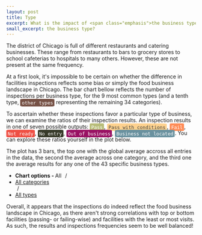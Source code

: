 ```yaml
---
layout: post
title: Type
excerpt: What is the impact of <span class="emphasis">the business type</span>?
small_excerpt: the business type?
---
```


<p>The district of Chicago is full of different restaurants and catering businesses. These range from restaurants to bars to grocery stores to school cafeterias to hospitals to many others. However, these are not present at the same frequency. </p>

<p style="position: relative;">At a first look, it's impossible to be certain on whether the difference in facilities inspections reflects some bias or simply the food business landscape in Chicago. The bar chart bellow reflects the number of inspections per <span class="bt_tooltip" data-tip="The original dataset had more than 440 different facility types. This number was reduced to 43 through a autonomous grouping method - which would group non-representative categories into either the closest representative one, or instead into a (newly created) miscellaneous category.">business type</span>, for the 9 most common types (and a tenth type, <span style="font-family: monospace;font-size: 0.9em; color: white; background: #765145; border-radius: 10%; padding: 0.5% 0.75%;">other types</span> representing the remaining 34 categories).</p> <!--background: #e0e0e0;-->

<div id="visits_chart"></div>

<p> To ascertain whether these inspections favor a particular type of business, we can examine the ratios of their inspection results. An inspection results in one of seven possible outputs: <span style="font-family: monospace;font-size: 0.9em; color: white; background: #B8BD79; border-radius: 10%; padding: 0.5% 0.75%;">Pass</span>, <span style="font-family: monospace;font-size: 0.9em; color: #404040; background: #FED18E; border-radius: 10%; padding: 0.5% 0.75%;">Pass with conditions</span>, <span style="font-family: monospace;font-size: 0.9em; color: white; background: #FF8C57; border-radius: 10%; padding: 0.5% 0.75%;">Fail</span>, <span style="font-family: monospace;font-size: 0.9em; color: white; background: #EF4F43; border-radius: 10%; padding: 0.5% 0.75%;">Not ready</span>, <span style="font-family: monospace;font-size: 0.9em; color: white; background: #373A29; border-radius: 10%; padding: 0.5% 0.75%;">No entry</span>, <span style="font-family: monospace;font-size: 0.9em; color: white; background: #991163; border-radius: 10%; padding: 0.5% 0.75%;">Out of business</span>, <span style="font-family: monospace;font-size: 0.9em; color: white; background: #69919F; border-radius: 10%; padding: 0.5% 0.75%;">Business not located</span>. You can explore these ratios yourself in the plot below.</p>

<p style="position: relative;">The plot has 3 bars, the top one with the global average accross all entries in the data, the second the average across one <span class="ct_tooltip" data-tip="From the 43 food-related business types, we create 9 non-mutually-exclusive categories, based on their area of business.">category</span>, and the third one the average results for any one of the 43 specific business types.</p>


<ul class="breadcrumb" id="chartoptions">
  <li><strong>Chart options - </strong>All<span class="divider" style="margin: 0 5px 0 10px">/</span></li>
  <li id="catgs">
    <a class="dropdown-toggle" role="button" data-toggle="dropdown" href="#">All categories<b class="caret"></b></a>
    <ul id="catgs-dropdown" class="dropdown-menu"></ul>
    <span class="divider" style="margin: 0 5px 0 5px">/</span>
  </li>
  <li id="types">
    <a class="dropdown-toggle" role="button" data-toggle="dropdown" href="#">All types<b class="caret"></b></a>
    <ul id="types-dropdown" class="dropdown-menu"></ul>
  </li>
</ul>
<div id="pf_chart"></div>

Overall, it appears that the inspections do indeed reflect the food business landscape in Chicago, as there aren't strong correlations with top or bottom facilities (passing- or failing-wise) and facilities with the least or most visits. As such, the results and inspections frequencies seem to be well balanced!


<!-- JS -->
<script src="https://code.jquery.com/jquery-3.4.1.min.js" integrity="sha256-CSXorXvZcTkaix6Yvo6HppcZGetbYMGWSFlBw8HfCJo=" crossorigin="anonymous"></script>
<script src="https://cdn.jsdelivr.net/npm/apexcharts"></script>
<script>
    // visits = {
    //     'bakery': [2905],
    //     'banquet': [123],
    //     'banquet hall': [187],
    //     'cafeteria': [84],
    //     'catering': [1208],
    //     'charter school': [168],
    //     "children's services facility": [3152],
    //     'coffee shop': [129],
    //     'convenience': [65],
    //     'convenience store': [83],
    //     'daycare': [82],
    //     'daycare (2 - 6 years)': [2688],
    //     'daycare (2 years)': [53],
    //     'daycare (under 2 years)': [249],
    //     'daycare above and under 2 years': [2356],
    //     'daycare combo 1586': [755],
    //     'gas station': [213],
    //     'golden diner': [565],
    //     'grocery store': [25014],
    //     'grocery/restaurant': [144],
    //     'hospital': [551],
    //     'kiosk': [107],
    //     'liquor': [869],
    //     'live poultry': [87],
    //     'long term care': [1366],
    //     'misc': [1134],
    //     'mobile food dispenser': [826],
    //     'mobile food preparer': [593],
    //     'mobile frozen desserts vendor': [106],
    //     'mobile prepared food vendor': [124],
    //     'navy pier kiosk': [66],
    //     'not available': [4778],
    //     'private school': [108],
    //     'restaurant': [130140],
    //     'school': [12081],
    //     'shared kitchen': [144],
    //     'shared kitchen user (long term)': [181],
    //     'shared kitchen user (short term)': [37],
    //     'shelter': [161],
    //     'special event': [216],
    //     'stadium': [45],
    //     'tavern': [337],
    //     'wholesale': [547]
    //     }
    // 194827 - 130140 - 25014 - 12081 - 4778 - 3152 - 2905 -2688-2356-1366
    visits = {
        'bakery': 2905,
        'children\'s services facility': 3152,
        'daycare (2 - 6 years)': 2688,
        'daycare above and under 2 years': 2356,
        'grocery store': 25014,
        'long term care': 1366,
        'not available': 4778,
        'restaurant': 130140,
        'school': 12081,
        'other types': 10347
        }
    vals = []
    names = []
    for (v in visits) {
        names.push(v)
        vals.push(visits[v])
    }
    var options = {
        chart: {
            type: 'donut',
            height: 450,
        },
        series: vals,
        labels: names,
        legend: {
            position: 'bottom',
            horizontalAlign: 'left', 
        },
        tooltip: {
                y: {
                    formatter: function(val) {
                    return val + " total visits"
                }
            }
        },
        colors: ['#3A0725', '#AF0F30', '#E45901', '#F7BA00', '#727D09', '#E3497E', '#E39E48', '#23D38A', '#DA56FB', '#775146']
        // ['#43424A', '#A8CE3F', '#A6538C', '#DA3129', '#FDDC4C', '#62BDDB', '#0FDD00', '#B178CD', '#380D49', '#E63593', '#FB4918', '#1B1FDB', '#72FB81', '#F2486F', '#1E1B5A', '#269F29', '#0D0D4B', '#91F7ED', '#2CF501', '#E948F0', '#5C297E', '#A2A510', '#8617ED', '#8EF1B9', '#06A3D4', '#D69FF0', '#251A88', '#64AFCF', '#08B204', '#C40F43', '#AE2D2E', '#57C6E2', '#F87C56', '#E6985B', '#AE232B', '#EF512D', '#98E459', '#D64D34', '#4F2E9A', '#9C2408', '#E07599', '#9DB4ED', '#B8BD1D', '#BE4806', '#FBEA75', '#DBE13A', '#B4D932', '#7CD73B', '#E04B64', '#11F519', '#8B96D4', '#71ACC1', '#49CA3C', '#FF7DA0', '#279509', '#3E4FA6']
    }
    var chart = new ApexCharts(
        document.querySelector("#visits_chart"),
        options
    );
    chart.render();
</script>
<script>
    function generate_plot(top, middle, bottom) {
        var options = {
            chart: {
                height: 350,
                type: 'bar',
                stacked: true,
                stackType: '100%'
            },
            plotOptions: {
                bar: {
                    horizontal: true,
                },
            },
            stroke: {
                width: 1,
                colors: ['#fff']
            },
            series: [{
                name: 'Pass',
                data: [top['data'][5], middle['data'][5], bottom['data'][5]]
            },{
                name: 'Pass with conditions',
                data: [top['data'][6], middle['data'][6], bottom['data'][6]]
            },{
                name: 'Fail',
                data: [top['data'][1], middle['data'][1], bottom['data'][1]]
            },{
                name: 'Not ready',
                data: [top['data'][3], middle['data'][3], bottom['data'][3]]
            },{
                name: 'No entry',
                data: [top['data'][2], middle['data'][2], bottom['data'][2]]
            },{
                name: 'Out of business',
                data: [top['data'][4], middle['data'][4], bottom['data'][4]]
            },{
                name: 'Business not located',
                data: [top['data'][0], middle['data'][0], bottom['data'][0]]
            }],
            title: {
                text: 'Average inspection results per category and type of business'
            },
            xaxis: {
                categories: [top['name'] + ' businesses', 
                             middle['name'] + (middle['name'] == 'All categories' ? '' : ' category'), 
                             bottom['name'] + (bottom['name'] == 'All types' ? '' : '-type businesses')],
            },
            tooltip: {
                    y: {
                        formatter: function(val) {
                        return val + "%"
                    }
                }
            },
            fill: {
                opacity: 1   
            },
            legend: {
                position: 'top',
                horizontalAlign: 'left',
                offsetX: 40
            },
            colors: ['#B8BD79', '#FED18E', '#FF8C57', '#EF4F43', '#373A29', '#991163', '#69919F']
            // ['#6F6456', '#CDDC49', '#CB7E94', '#E94B30', '#FEE659', '#A1CFDD']
        }
        $('div#pf_chart').html('')
        var chart = new ApexCharts(
            document.querySelector("#pf_chart"),
            options
        );
        chart.render();
    }
    function get_catg_pf_ratios(catg_name, facility_types) {
        // search existing
        for (i in facility_types) {
            if (catg_name == facility_types[i]['title']) {
                return pf_ratios['per_category'][catg_name];
            }
        } 
        // otherwise, 'all catgs' selected
        return pf_ratios['all']['all']
    }
    function get_catg_type_pf_ratios(type_name, catg_name, facility_types) {
        catg_array = get_catg_pf_ratios(catg_name, facility_types)
        // search existing
        for (i in all_types) {
            if (type_name == all_types[i]) {
                return [catg_array, pf_ratios['per_type'][type_name]];
            }
        } 
        // otherwise, 'all types' selected
        return [catg_array, catg_array]
    }
    var facility_types = [
        {
            'title': 'All categories',
            'lst': ['bakery', 'banquet', 'banquet hall', 'cafeteria', 'catering',
                'charter school', "children's services facility", 'coffee shop',
                'convenience', 'convenience store', 'daycare',
                'daycare (2 - 6 years)', 'daycare (2 years)',
                'daycare (under 2 years)', 'daycare above and under 2 years',
                'daycare combo 1586', 'gas station', 'golden diner',
                'grocery store', 'grocery/restaurant', 'hospital', 'kiosk',
                'liquor', 'live poultry', 'long term care', 'misc',
                'mobile food dispenser', 'mobile food preparer',
                'mobile frozen desserts vendor', 'mobile prepared food vendor',
                'navy pier kiosk', 'not available', 'private school', 'restaurant',
                'school', 'shared kitchen', 'shared kitchen user (long term)',
                'shared kitchen user (short term)', 'shelter', 'special event',
                'stadium', 'tavern', 'wholesale']
        },
        {
            'title': 'infant_care',
            'lst': ['school', 'children\'s services facility', 'daycare (2 - 6 years)',
                'daycare above and under 2 years', 'daycare combo 1586', 'charter school', 'daycare (under 2 years)', 'private school', 'daycare', 'daycare (2 years)']
        },
        {
            'title': 'catering',
            'lst': ['restaurant', 'bakery', 'catering', 'golden diner', 'tavern', 'banquet hall', 'grocery/restaurant', 'coffee shop', 'banquet', 'cafeteria']
        },
        {
            'title': 'alcohol',
            'lst': ['tavern', 'liquor']
        },
        {
            'title': 'stores',
            'lst': ['grocery store', 'bakery', 'wholesale', 'gas station', 'grocery/restaurant', 'kiosk', 'live poultry', 'convenience store', 'navy pier kiosk', 'convenience']
        },
        {
            'title': 'special_events',
            'lst': ['catering', 'misc', 'special event',  'banquet hall', 'shared kitchen user (long term)', 'charter school', 'banquet', 'stadium']
        },
        {
            'title': 'adult_care',
            'lst': ['long term care', 'daycare combo 1586', 'hospital', 'shelter']
        },
        {
            'title': 'mobile_vendors',
            'lst': ['mobile food dispenser', 'mobile food preparer', 'mobile prepared food vendor', 'mobile frozen desserts vendor']
        },
        {
            'title': 'shared_facilities',
            'lst': ['shared kitchen user (long term)', 'shared kitchen', 'shared kitchen user (short term)']
        },
        {
            'title': 'uncommon_facilities',
            'lst': ['not available', 'misc', 'shelter', 'shared kitchen', 'live poultry', 'navy pier kiosk', 'stadium', 'shared kitchen user (long term)', 'shared kitchen user (short term)']
        }
    ]
    all_types = ['bakery', 'banquet', 'banquet hall', 'cafeteria', 'catering',
        'charter school', "children's services facility", 'coffee shop',
        'convenience', 'convenience store', 'daycare',
        'daycare (2 - 6 years)', 'daycare (2 years)',
        'daycare (under 2 years)', 'daycare above and under 2 years',
        'daycare combo 1586', 'gas station', 'golden diner',
        'grocery store', 'grocery/restaurant', 'hospital', 'kiosk',
        'liquor', 'live poultry', 'long term care', 'misc',
        'mobile food dispenser', 'mobile food preparer',
        'mobile frozen desserts vendor', 'mobile prepared food vendor',
        'navy pier kiosk', 'not available', 'private school', 'restaurant',
        'school', 'shared kitchen', 'shared kitchen user (long term)',
        'shared kitchen user (short term)', 'shelter', 'special event',
        'stadium', 'tavern', 'wholesale']
    // Order:
        // Business Not Located     
        // Fail                    
        // No Entry                 
        // Not Ready                
        // Out of Business          
        // Pass                    
        // Pass w/ Conditions  
    var pf_ratios = {
        'per_type': {
            'shared kitchen user (short term)': [0.0, 0.0, 0.0, 0.0, 0.0, 97.3, 2.7],
            'shared kitchen user (long term)': [0.0, 2.8, 0.6, 0.0, 0.0, 91.7, 5.0],
            'navy pier kiosk': [0.0, 13.6, 0.0, 1.5, 4.5, 75.8, 4.5],
            'daycare (2 years)': [0.0, 15.1, 1.9, 0.0, 7.5, 71.7, 3.8],
            'kiosk': [0.0, 21.5, 0.0, 0.9, 0.0, 71.0, 6.5],
            'school': [0.0, 19.6, 0.3, 0.0, 2.7, 69.1, 8.2],
            'shelter': [0.0, 20.5, 1.9, 0.0, 2.5, 67.7, 7.5],
            'hospital': [0.2, 14.5, 0.2, 0.5, 4.2, 65.7, 14.7],
            'private school': [0.0, 15.7, 0.0, 1.9, 8.3, 64.8, 9.3],
            'daycare above and under 2 years': [0.1, 17.7, 1.5, 0.2, 4.5, 64.6, 11.5],
            'daycare (under 2 years)': [0.0, 21.3, 1.2, 0.0, 8.8, 63.9, 4.8],
            'cafeteria': [0.0, 11.9, 0.0, 0.0, 8.3, 63.1, 16.7],
            'special event': [0.0, 16.2, 2.3, 2.3, 5.6, 63.0, 10.6],
            'golden diner': [0.0, 19.5, 1.4, 0.2, 4.8, 62.3, 11.9],
            "children's services facility": [0.0, 17.7, 1.8, 0.6, 3.1, 61.8, 15.1],
            'daycare (2 - 6 years)': [0.0, 19.3, 2.5, 0.4, 8.8, 61.6, 7.3],
            'convenience': [0.0, 20.0, 1.5, 0.0, 13.8, 60.0, 4.6],
            'shared kitchen': [0.0, 20.8, 4.9, 2.8, 4.2, 59.7, 7.6],
            'daycare': [0.0, 14.6, 0.0, 0.0, 12.2, 58.5, 14.6],
            'mobile food dispenser': [0.1, 29.8, 1.1, 1.2, 5.2, 58.1, 4.5],
            'wholesale': [0.0, 33.8, 0.9, 0.2, 5.9, 57.2, 2.0],
            'daycare combo 1586': [0.0, 22.3, 1.7, 0.0, 11.7, 56.2, 8.2],
            'banquet': [0.0, 16.3, 13.0, 0.8, 2.4, 56.1, 11.4],
            'long term care': [0.0, 22.1, 0.3, 0.6, 4.0, 56.0, 17.1],
            'coffee shop': [0.8, 19.4, 0.0, 1.6, 9.3, 55.8, 13.2],
            'convenience store': [0.0, 22.9, 0.0, 3.6, 8.4, 55.4, 9.6],
            'charter school': [0.0, 17.9, 6.0, 3.6, 8.3, 54.8, 9.5],
            'bakery': [0.0, 21.4, 3.0, 1.2, 8.1, 54.7, 11.6],
            'restaurant': [0.0, 18.7, 3.9, 0.9, 6.9, 54.0, 15.6],
            'catering': [0.0, 16.0, 7.5, 0.7, 8.8, 53.8, 13.2],
            'mobile prepared food vendor': [0.0, 21.0, 0.8, 19.4, 0.0, 53.2, 5.6],
            'grocery store': [0.0, 23.7, 1.6, 1.1, 8.9, 53.0, 11.7],
            'grocery/restaurant': [0.0, 18.1, 1.4, 0.7, 8.3, 52.1, 19.4],
            'misc': [0.0, 20.1, 3.0, 3.3, 8.1, 51.3, 14.2],
            'live poultry': [0.0, 28.7, 0.0, 0.0, 5.7, 50.6, 14.9],
            'liquor': [0.0, 35.4, 2.9, 2.9, 4.9, 49.4, 4.5],
            'mobile food preparer': [0.2, 28.8, 1.5, 7.4, 2.9, 48.9, 10.3],
            'gas station': [0.0, 27.7, 0.5, 2.3, 10.8, 47.4, 11.3],
            'tavern': [0.0, 32.3, 8.0, 2.4, 4.5, 45.4, 7.4],
            'mobile frozen desserts vendor': [0.0, 8.5, 2.8, 10.4, 1.9, 40.6, 35.8],
            'banquet hall': [0.0, 23.0, 20.9, 0.5, 7.0, 39.0, 9.6],
            'stadium': [0.0, 26.7, 2.2, 2.2, 0.0, 37.8, 31.1],
            'not available': [0.5, 7.7, 1.5, 2.0, 82.0, 5.4, 0.8]
        },
        'all': {
            'all': [0.044186, 19.641860, 2.476744, 1.867442, 7.623256, 57.662791, 10.683721]
        },
        'per_category': {
            'adult_care': [0.0, 0.2055084745762712, 0.007062146892655367, 0.0035310734463276836, 0.059322033898305086, 0.5858050847457628, 0.13665254237288135],
            'alcohol': [0, 0.3273657289002558, 0.01619778346121057, 0.0, 0.021312872975277068, 0.4680306905370844, 0.026427962489343565],
            'catering': [0.0, 0.18709406618654179, 0.039507209237249444, 0.009072298561098101, 0.06871971604883724, 0.5401773221991487, 0.15436898923400932],
            'infant_care': [0.0, 0.19091537929444316, 0.010145261701637076, 0.0017984782107447544, 0.04168780262854508, 0.659534240258243, 0.09398201521789255],
            'mobile_vendors': [0.0, 0.273224043715847, 0.012143290831815421, 0.052823315118397086, 0.03642987249544627, 0.5324833029751063, 0.08561020036429873],
            'shared_facilities': [0, 0.08659217877094973, 0.0111731843575419, 0.0, 0.00558659217877095, 0.7932960893854749, 0.04748603351955307],
            'special_events': [0, 0.1582891039650328, 0.04308460817983141, 0.0, 0.05650952232282235, 0.5388698095535436, 0.111145800811739],
            'stores': [0.0, 0.23631261976457707, 0.016630166986038874, 0.010881467287161238, 0.08674377224199288, 0.5329865863673693, 0.11500821242814126],
            'uncommon_facilities': [0.0, 0.1038135593220339, 0.013922518159806295, 0.017100484261501212, 0.6060835351089588, 0.20021186440677965, 0.036168280871670705]
        }
    }
    for (i in facility_types) {
        $('#chartoptions li#catgs ul').append(
            `<li><a tabindex="-1" href="#">`+facility_types[i]['title']+`</a></li>`);
    }
    $('#chartoptions li#types ul').append(
        `<li><a tabindex="-1" href="#">All types</a></li>`);
    for (i in all_types) {
        $('#chartoptions li#types ul').append(
            `<li><a tabindex="-1" href="#">`+all_types[i]+`</a></li>`);
    }
    $('#types-dropdown li a').click(function(e) {
        // update breadcrumbs
        console.log('a')
        e.preventDefault();
        var $li_parent = $(e.target).parent().parent().parent()
        var $a_child = $li_parent.children('a.dropdown-toggle')
        type_name = $(e.target).text()
        $a_child.text(type_name)
        // update plot
        catg_name = $('li#catgs a.dropdown-toggle').text()
        ct_pf_ratios = get_catg_type_pf_ratios(type_name, catg_name, facility_types)
        generate_plot({'name': 'All', 'data': pf_ratios['all']['all']}, 
                        {'name': catg_name, 'data': ct_pf_ratios[0]},
                        {'name': type_name, 'data': ct_pf_ratios[1]})
    });
    $('#catgs-dropdown li a').click(function(e) {
        // update breadcrumbs
        e.preventDefault();
        var $li_parent = $(e.target).parent().parent().parent()
        var $a_child = $li_parent.children('a.dropdown-toggle')
        catg_name = $(e.target).text()
        $a_child.text(catg_name)
        // update types 
        for (i in facility_types) {
            if (catg_name == facility_types[i]['title']) {
                $('#chartoptions li#types ul').html(`<li><a tabindex="-1" href="#">All types</a></li>`);
                for (j in facility_types[i]['lst']) {
                    $('#chartoptions li#types ul').append(
                        `<li><a tabindex="-1" href="#">` +
                        facility_types[i]['lst'][j] + `</a></li>`);
                }
                // update types dropdown and re-add event listeners
                $('li#types a.dropdown-toggle').text('All types')
                $('#types-dropdown li a').click(function(e) {
                    e.preventDefault();
                    var $li_parent = $(e.target).parent().parent().parent();
                    var $a_child = $li_parent.children('a.dropdown-toggle');
                    type_name = $(e.target).text(); $a_child.text(type_name);
                    catg_name = $('li#catgs a.dropdown-toggle').text();
                    ct_pf_ratios = get_catg_type_pf_ratios(type_name, catg_name, facility_types);
                    generate_plot({'name': 'All', 'data': pf_ratios['all']['all']}, {'name': catg_name, 'data': ct_pf_ratios[0]}, {'name': type_name, 'data': ct_pf_ratios[1]});
                });
                break;
            }
        } 
        // update plot
        catg_array = get_catg_pf_ratios(catg_name, facility_types)
        generate_plot({'name': 'All', 'data': pf_ratios['all']['all']}, 
                        {'name': catg_name, 'data': catg_array},
                        {'name': 'All types', 'data':  catg_array})
    });
    generate_plot({'name': 'All', 'data': pf_ratios['all']['all']}, 
                  {'name': 'All categories', 'data': pf_ratios['all']['all']},
                  {'name': 'All types', 'data': pf_ratios['all']['all']})

</script>